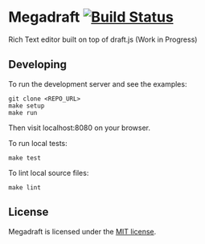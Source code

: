# Megadraft [![Build Status](https://secure.travis-ci.org/globocom/megadraft.png?branch=master)](https://travis-ci.org/globocom/megadraft)

Rich Text editor built on top of draft.js (Work in Progress)

## Developing

To run the development server and see the examples:

```
git clone <REPO_URL>
make setup
make run
```

Then visit localhost:8080 on your browser.

To run local tests:

```
make test
```

To lint local source files:

```
make lint
```

## License

Megadraft is licensed under the [MIT license](LICENSE).
